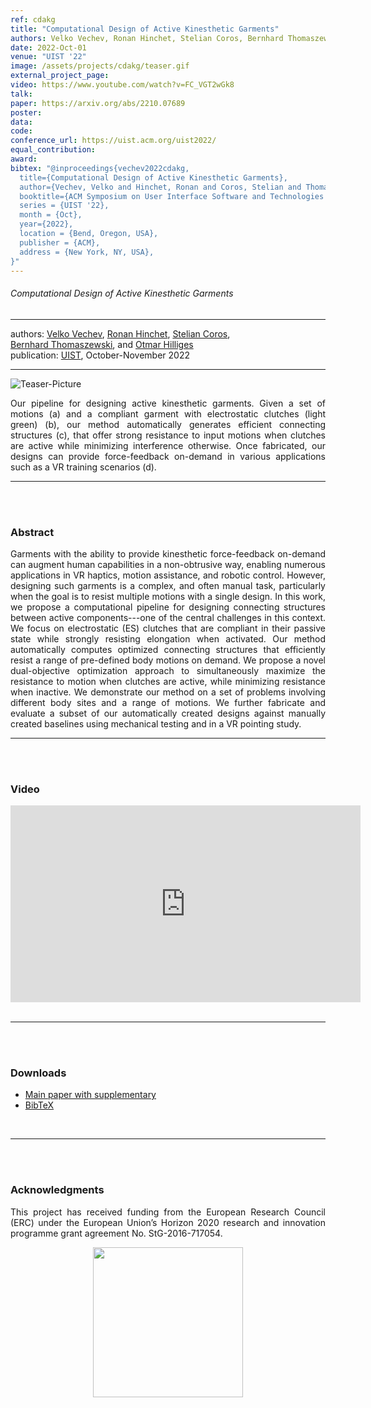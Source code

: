 ```yaml
---
ref: cdakg
title: "Computational Design of Active Kinesthetic Garments"
authors: Velko Vechev, Ronan Hinchet, Stelian Coros, Bernhard Thomaszewski, Otmar Hilliges
date: 2022-Oct-01
venue: "UIST '22"
image: /assets/projects/cdakg/teaser.gif
external_project_page: 
video: https://www.youtube.com/watch?v=FC_VGT2wGk8
talk: 
paper: https://arxiv.org/abs/2210.07689
poster: 
data: 
code: 
conference_url: https://uist.acm.org/uist2022/
equal_contribution: 
award: 
bibtex: "@inproceedings{vechev2022cdakg,
  title={Computational Design of Active Kinesthetic Garments},
  author={Vechev, Velko and Hinchet, Ronan and Coros, Stelian and Thomaszewski, Bernhard and Hilliges, Otmar},
  booktitle={ACM Symposium on User Interface Software and Technologies (UIST)},
  series = {UIST '22},
  month = {Oct},
  year={2022},
  location = {Bend, Oregon, USA},
  publisher = {ACM},
  address = {New York, NY, USA},
}"
---
```


<h6>Computational Design of Active Kinesthetic Garments</h6>
<hr />

<div class="fullcol">
    <div class="teaser-info-projectpage">
            <span class="normalcap">authors:</span>
            <span class="authorcap">
                <nobr><a href="/people/vechev/" title="Velko Vechev">Velko Vechev</a>, </nobr>
                <nobr><a href="https://inf.ethz.ch/de/personen/people-atoz/person-detail.Mjk4MTgx.TGlzdC8zMDQsLTIxNDE4MTU0NjA=.html/" title="Ronan Hinchet">Ronan Hinchet</a>, </nobr>
                <nobr><a href="http://crl.ethz.ch/people/coros/index.html" title="Stelian Coros">Stelian Coros</a>, </nobr>
                <nobr><a href="https://n.ethz.ch/~bthomasz" title="Bernhard Thomaszewski">Bernhard Thomaszewski</a>, </nobr>
        and
                <nobr><a href="/people/hilliges/" title="Otmar Hilliges">Otmar Hilliges</a> </nobr>
            </span>
            <br/>
            <span class="normalcap"><nobr>publication: </nobr></span>
            <span class="authorcap">
                <a class="a-text-ext" href="https://uist.acm.org/uist2022/" target="_blank" title="UIST 2022">UIST</a>, October-November 2022
            </span>
    <br/>
        <hr />
    </div>
</div>

<div class="fullcol">
    <img class="fullcol" src="<?php ait_root_dir();?>projects/2022/cdakg/teaser.png" alt="Teaser-Picture"/>
    <div class="fullcol">
        <p align="justify">
            <span class="figurecap">
Our pipeline for designing active kinesthetic garments. Given a set of motions (a) and a compliant garment with
electrostatic clutches (light green) (b), our method automatically generates efficient connecting structures (c), that offer strong resistance to input motions when clutches are active while minimizing interference otherwise. Once fabricated, our designs can provide force-feedback on-demand in various applications such as a VR training scenarios (d).
           </span>
        </p>
        <hr />
        <br/>
        <br/>
    </div>
</div>

<div class="fullcol">
    <h3>Abstract</h3>
    <p align="justify">
    Garments with the ability to provide kinesthetic force-feedback on-demand can augment human capabilities in a non-obtrusive way, enabling numerous applications in VR haptics, motion assistance, and robotic control. However, designing such garments is a complex, and often manual task, particularly when the goal is to resist multiple motions with a single design. In this work, we propose a computational pipeline for designing  connecting structures between active components---one of the central challenges in this context. We focus on electrostatic (ES) clutches that are compliant in their passive state while strongly resisting elongation when activated. Our method automatically computes optimized connecting structures that efficiently resist a range of pre-defined body motions on demand. We propose a novel dual-objective optimization approach to simultaneously maximize the resistance to motion when clutches are active, while minimizing resistance when inactive. We demonstrate our method on a set of problems involving different body sites and a range of motions. We further fabricate and evaluate a subset of our automatically created designs against manually created baselines using mechanical testing and in a VR pointing study. <hr />
    <br/>
    <br/>
</div>


<div class="fullcol">
<h3>Video</h3>
    <div class="video" align="center">
    <iframe width="560" height="315" src="https://www.youtube.com/embed/FC_VGT2wGk8" title="YouTube video player" frameborder="0" allow="accelerometer; autoplay; clipboard-write; encrypted-media; gyroscope; picture-in-picture" allowfullscreen></iframe>
    </div>
    <br/>
    <hr />
    <br/>
    <br/>
</div>





<div class="fullcol">
 <h3>Downloads</h3>
    <ul class="linklist">
        <li class="a-pdf"><a title="PDF" href="https://arxiv.org/abs/2210.07689" target="_blank">Main paper with supplementary</a></li>
        <li class="a-bib"><a title="BibTex" href="<?php ait_root_dir();?>projects/2022/cdakg/cdakg.bib">BibTeX</a></li>
    </ul>
    <br/>
    <hr />
    <br/>
    <br/>
</div>




<div class="fullcol">
    <h3>Acknowledgments</h3>
    <p align="justify">
    This project has received funding from the European Research Council (ERC) under the European Union’s Horizon 2020 research and innovation programme grant agreement No. StG-2016-717054.
    </p>
    <center>
    <img width="240px" src="<?php ait_root_dir();?>ERC.jpg" />
    </center>
</div>

